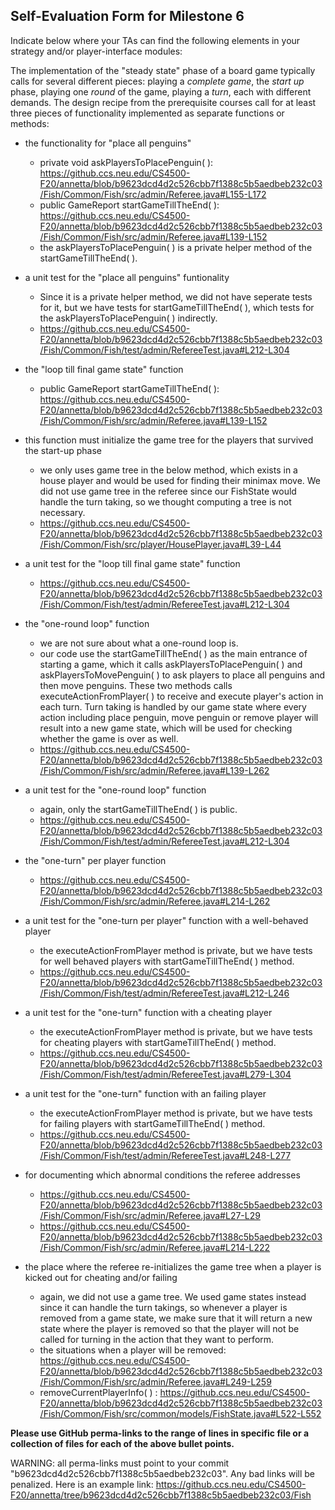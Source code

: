 ## Self-Evaluation Form for Milestone 6

Indicate below where your TAs can find the following elements in your strategy and/or player-interface modules:

The implementation of the "steady state" phase of a board game
typically calls for several different pieces: playing a *complete
game*, the *start up* phase, playing one *round* of the game, playing a *turn*, 
each with different demands. The design recipe from the prerequisite courses call
for at least three pieces of functionality implemented as separate
functions or methods:

- the functionality for "place all penguins"
  - private void askPlayersToPlacePenguin( ): <https://github.ccs.neu.edu/CS4500-F20/annetta/blob/b9623dcd4d2c526cbb7f1388c5b5aedbeb232c03/Fish/Common/Fish/src/admin/Referee.java#L155-L172>
  - public GameReport startGameTillTheEnd( ): <https://github.ccs.neu.edu/CS4500-F20/annetta/blob/b9623dcd4d2c526cbb7f1388c5b5aedbeb232c03/Fish/Common/Fish/src/admin/Referee.java#L139-L152>
  - the askPlayersToPlacePenguin( ) is a private helper method of the startGameTillTheEnd( ).

- a unit test for the "place all penguins" funtionality 
  - Since it is a private helper method, we did not have seperate tests for it, but we have tests for startGameTillTheEnd( ), which tests for the askPlayersToPlacePenguin( ) indirectly.
  - <https://github.ccs.neu.edu/CS4500-F20/annetta/blob/b9623dcd4d2c526cbb7f1388c5b5aedbeb232c03/Fish/Common/Fish/test/admin/RefereeTest.java#L212-L304>

- the "loop till final game state"  function
  - public GameReport startGameTillTheEnd( ): <https://github.ccs.neu.edu/CS4500-F20/annetta/blob/b9623dcd4d2c526cbb7f1388c5b5aedbeb232c03/Fish/Common/Fish/src/admin/Referee.java#L139-L152>

- this function must initialize the game tree for the players that survived the start-up phase
  - we only uses game tree in the below method, which exists in a house player and would be used for finding their minimax move. We did not use game tree in the referee since our FishState would handle the turn taking, so we thought computing a tree is not necessary.
  - <https://github.ccs.neu.edu/CS4500-F20/annetta/blob/b9623dcd4d2c526cbb7f1388c5b5aedbeb232c03/Fish/Common/Fish/src/player/HousePlayer.java#L39-L44>


- a unit test for the "loop till final game state"  function
  - <https://github.ccs.neu.edu/CS4500-F20/annetta/blob/b9623dcd4d2c526cbb7f1388c5b5aedbeb232c03/Fish/Common/Fish/test/admin/RefereeTest.java#L212-L304>

- the "one-round loop" function
  - we are not sure about what a one-round loop is.
  - our code use the startGameTillTheEnd( ) as the main entrance of starting a game, which it calls askPlayersToPlacePenguin( ) and askPlayersToMovePenguin( ) to ask players to place all penguins and then move penguins. These two methods calls executeActionFromPlayer( ) to receive and execute player's action in each turn. Turn taking is handled by our game state where every action including place penguin, move penguin or remove player will result into a new game state, which will be used for checking whether the game is over as well.
  - <https://github.ccs.neu.edu/CS4500-F20/annetta/blob/b9623dcd4d2c526cbb7f1388c5b5aedbeb232c03/Fish/Common/Fish/src/admin/Referee.java#L139-L262>


- a unit test for the "one-round loop" function
  - again, only the startGameTillTheEnd( ) is public.
  - <https://github.ccs.neu.edu/CS4500-F20/annetta/blob/b9623dcd4d2c526cbb7f1388c5b5aedbeb232c03/Fish/Common/Fish/test/admin/RefereeTest.java#L212-L304>


- the "one-turn" per player function
  - <https://github.ccs.neu.edu/CS4500-F20/annetta/blob/b9623dcd4d2c526cbb7f1388c5b5aedbeb232c03/Fish/Common/Fish/src/admin/Referee.java#L214-L262>


- a unit test for the "one-turn per player" function with a well-behaved player 
  - the executeActionFromPlayer method is private, but we have tests for well behaved players with startGameTillTheEnd( ) method.
  - <https://github.ccs.neu.edu/CS4500-F20/annetta/blob/b9623dcd4d2c526cbb7f1388c5b5aedbeb232c03/Fish/Common/Fish/test/admin/RefereeTest.java#L212-L246>

- a unit test for the "one-turn" function with a cheating player
  - the executeActionFromPlayer method is private, but we have tests for cheating players with startGameTillTheEnd( ) method.
  - <https://github.ccs.neu.edu/CS4500-F20/annetta/blob/b9623dcd4d2c526cbb7f1388c5b5aedbeb232c03/Fish/Common/Fish/test/admin/RefereeTest.java#L279-L304>


- a unit test for the "one-turn" function with an failing player 
  - the executeActionFromPlayer method is private, but we have tests for failing players with startGameTillTheEnd( ) method.
  - <https://github.ccs.neu.edu/CS4500-F20/annetta/blob/b9623dcd4d2c526cbb7f1388c5b5aedbeb232c03/Fish/Common/Fish/test/admin/RefereeTest.java#L248-L277>


- for documenting which abnormal conditions the referee addresses 
  - <https://github.ccs.neu.edu/CS4500-F20/annetta/blob/b9623dcd4d2c526cbb7f1388c5b5aedbeb232c03/Fish/Common/Fish/src/admin/Referee.java#L27-L29>
  - <https://github.ccs.neu.edu/CS4500-F20/annetta/blob/b9623dcd4d2c526cbb7f1388c5b5aedbeb232c03/Fish/Common/Fish/src/admin/Referee.java#L214-L222>


- the place where the referee re-initializes the game tree when a player is kicked out for cheating and/or failing 
  - again, we did not use a game tree. We used game states instead since it can handle the turn takings, so whenever a player is removed from a game state, we make sure that it will return a new state where the player is removed so that the player will not be called for turning in the action that they want to perform.
  - the situations when a player will be removed: <https://github.ccs.neu.edu/CS4500-F20/annetta/blob/b9623dcd4d2c526cbb7f1388c5b5aedbeb232c03/Fish/Common/Fish/src/admin/Referee.java#L249-L259>
  - removeCurrentPlayerInfo( ) : <https://github.ccs.neu.edu/CS4500-F20/annetta/blob/b9623dcd4d2c526cbb7f1388c5b5aedbeb232c03/Fish/Common/Fish/src/common/models/FishState.java#L522-L552>



**Please use GitHub perma-links to the range of lines in specific
file or a collection of files for each of the above bullet points.**

  WARNING: all perma-links must point to your commit "b9623dcd4d2c526cbb7f1388c5b5aedbeb232c03".
  Any bad links will be penalized.
  Here is an example link:
    <https://github.ccs.neu.edu/CS4500-F20/annetta/tree/b9623dcd4d2c526cbb7f1388c5b5aedbeb232c03/Fish>

